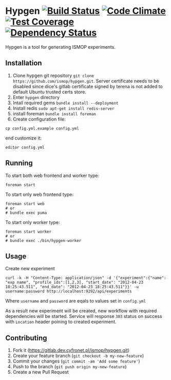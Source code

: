 # Hypgen [![Build Status](https://travis-ci.org/ismop/hypgen.svg)](https://travis-ci.org/ismop/hypgen) [![Code Climate](https://codeclimate.com/github/ismop/hypgen/badges/gpa.svg)](https://codeclimate.com/github/ismop/hypgen) [![Test Coverage](https://codeclimate.com/github/ismop/hypgen/badges/coverage.svg)](https://codeclimate.com/github/ismop/hypgen) [![Dependency Status](https://gemnasium.com/ismop/hypgen.svg)](https://gemnasium.com/ismop/hypgen)

Hypgen is a tool for generating ISMOP experiments.

## Installation

1. Clone hypgen git repository `git clone https://github.com/ismop/hypgen.git`. Server certificate needs to be disabled since dice's gitlab  certificate signed by terena is not added to default Ubuntu trusted certs store.
1. Enter `hypgen` directory
1. Intall required gems `bundle install --deployment`
1. Install redis `sudo apt-get install redis-server`
1. install foreman `bundle install foreman`
1. Create configuration file:

```
cp config.yml.example config.yml
```

end customize it:

```
editor config.yml
```

## Running

To start both web frontend and worker type:

```
foreman start
```

To start only web frontend type:

```
foreman start web
# or
# bundle exec puma
```


To start only worker type:

```
foreman start worker
# or
# bundle exec ./bin/hypgen-worker
```

## Usage

Create new experiment

```
curl -k -H "Content-Type: application/json" -d '{"experiment":{"name": "exp name", "profile_ids":[1,2,3], "start_date": "2012-04-23 18:25:43.511", "end_date": "2012-04-23 18:25:43.511"}}' -u username:password http://localhost:9292/api/experiments
```

Where `username` and `password` are eqals to values set in `config.yml`

As a result new experiment will be created, new workflow with required dependencies
will be started. Service will response `303` status on success with `Location` header poining to created experiment.

## Contributing

1. Fork it (https://gitlab.dev.cyfronet.pl/ismop/hypgen.git)
2. Create your feature branch (`git checkout -b my-new-feature`)
3. Commit your changes (`git commit -am 'Add some feature'`)
4. Push to the branch (`git push origin my-new-feature`)
5. Create a new Pull Request
